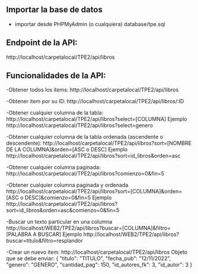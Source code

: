 ## Importar la base de datos
- importar desde PHPMyAdmin (o cualquiera) database/tpe.sql

## Endpoint de la API:
http://localhost/carpetalocal/TPE2/api/libros

## Funcionalidades de la API:

-Obtener todos los items: 
http://localhost/carpetalocal/TPE2/api/libros

-Obtener item por su ID:
http://localhost/carpetalocal/TPE2/api/libros/:ID

-Obtener cualquier columna de la tabla:
http://localhost/carpetalocal/TPE2/api/libros?select=[COLUMNA]
Ejemplo
http://localhost/carpetalocal/TPE2/api/libros?select=genero

-Obtener cualquier columna de la tabla ordenada (ascendente o descendente):
http://localhost/carpetalocal/TPE2/api/libros?sort=[NOMBRE DE LA COLUMNA]&orden=[ASC o DESC]
Ejemplo
http://localhost/carpetalocal/TPE2/api/libros?sort=id_libros&orden=asc

-Obtener cualquier columna paginada:
http://localhost/carpetalocal/TPE2/api/libros?comienzo=0&fin=5

-Obtener cualquier columna paginada y ordenada
http://localhost/carpetalocal/TPE2/api/libros?sort=[COLUMNA]&orden=[ASC o DESC]&comienzo=0&fin=5
Ejemplo
http://localhost/carpetalocal/TPE2/api/libros?sort=id_libros&orden=asc&comienzo=0&fin=5

-Buscar un texto particular en una columna
http://localhost/WEB2/TPE2/api/libros?buscar=[COLUMNA]&filtro=[PALABRA A BUSCAR]
Ejemplo
http://localhost/WEB2/TPE2/api/libros?buscar=titulo&filtro=resplandor

-Crear un nuevo item:
http://localhost/carpetalocal/TPE2/api/libros
Objeto que se debe enviar:
{
    "titulo": "TITULO",
    "fecha_pub": "12/11/2022",
    "genero": "GENERO",
    "cantidad_pag": 150,
    "id_autores_fk": 3,
    "id_autor": 3
}
